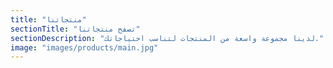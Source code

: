 ```yaml
---
title: "منتجاتنا"
sectionTitle: "تصفح منتجاتنا"
sectionDescription: "لدينا مجموعة واسعة من المنتجات لتناسب احتياجاتك."
image: "images/products/main.jpg"
---
```

